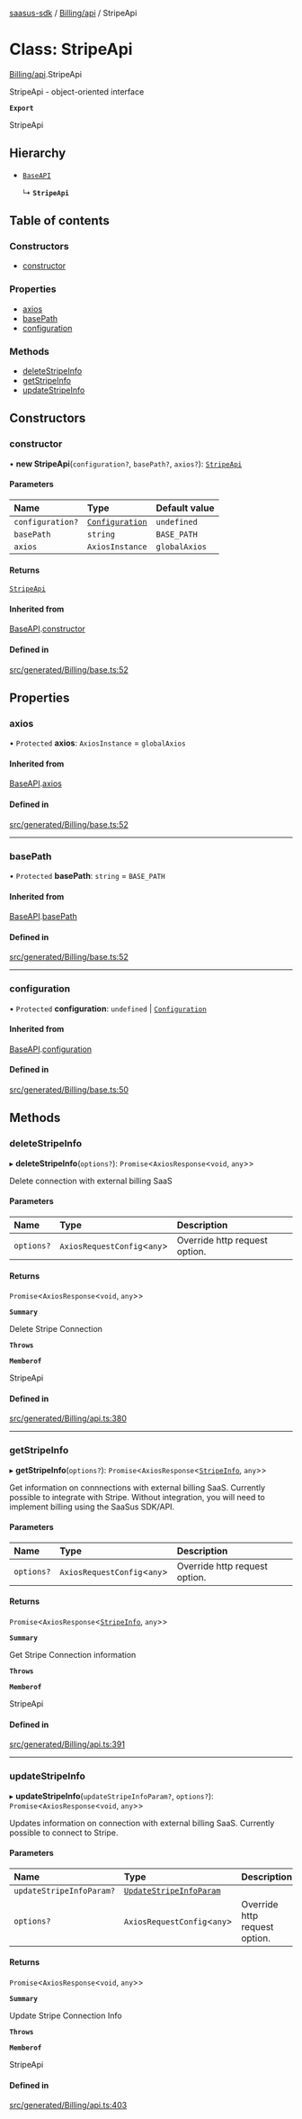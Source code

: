 [saasus-sdk](../README.md) / [Billing/api](../modules/Billing_api.md) / StripeApi

# Class: StripeApi

[Billing/api](../modules/Billing_api.md).StripeApi

StripeApi - object-oriented interface

**`Export`**

StripeApi

## Hierarchy

- [`BaseAPI`](Billing_base.BaseAPI.md)

  ↳ **`StripeApi`**

## Table of contents

### Constructors

- [constructor](Billing_api.StripeApi.md#constructor)

### Properties

- [axios](Billing_api.StripeApi.md#axios)
- [basePath](Billing_api.StripeApi.md#basepath)
- [configuration](Billing_api.StripeApi.md#configuration)

### Methods

- [deleteStripeInfo](Billing_api.StripeApi.md#deletestripeinfo)
- [getStripeInfo](Billing_api.StripeApi.md#getstripeinfo)
- [updateStripeInfo](Billing_api.StripeApi.md#updatestripeinfo)

## Constructors

### constructor

• **new StripeApi**(`configuration?`, `basePath?`, `axios?`): [`StripeApi`](Billing_api.StripeApi.md)

#### Parameters

| Name | Type | Default value |
| :------ | :------ | :------ |
| `configuration?` | [`Configuration`](Billing_configuration.Configuration.md) | `undefined` |
| `basePath` | `string` | `BASE_PATH` |
| `axios` | `AxiosInstance` | `globalAxios` |

#### Returns

[`StripeApi`](Billing_api.StripeApi.md)

#### Inherited from

[BaseAPI](Billing_base.BaseAPI.md).[constructor](Billing_base.BaseAPI.md#constructor)

#### Defined in

[src/generated/Billing/base.ts:52](https://github.com/saasus-platform/saasus-sdk-javascript/blob/c6c266c/src/generated/Billing/base.ts#L52)

## Properties

### axios

• `Protected` **axios**: `AxiosInstance` = `globalAxios`

#### Inherited from

[BaseAPI](Billing_base.BaseAPI.md).[axios](Billing_base.BaseAPI.md#axios)

#### Defined in

[src/generated/Billing/base.ts:52](https://github.com/saasus-platform/saasus-sdk-javascript/blob/c6c266c/src/generated/Billing/base.ts#L52)

___

### basePath

• `Protected` **basePath**: `string` = `BASE_PATH`

#### Inherited from

[BaseAPI](Billing_base.BaseAPI.md).[basePath](Billing_base.BaseAPI.md#basepath)

#### Defined in

[src/generated/Billing/base.ts:52](https://github.com/saasus-platform/saasus-sdk-javascript/blob/c6c266c/src/generated/Billing/base.ts#L52)

___

### configuration

• `Protected` **configuration**: `undefined` \| [`Configuration`](Billing_configuration.Configuration.md)

#### Inherited from

[BaseAPI](Billing_base.BaseAPI.md).[configuration](Billing_base.BaseAPI.md#configuration)

#### Defined in

[src/generated/Billing/base.ts:50](https://github.com/saasus-platform/saasus-sdk-javascript/blob/c6c266c/src/generated/Billing/base.ts#L50)

## Methods

### deleteStripeInfo

▸ **deleteStripeInfo**(`options?`): `Promise`\<`AxiosResponse`\<`void`, `any`\>\>

Delete connection with external billing SaaS

#### Parameters

| Name | Type | Description |
| :------ | :------ | :------ |
| `options?` | `AxiosRequestConfig`\<`any`\> | Override http request option. |

#### Returns

`Promise`\<`AxiosResponse`\<`void`, `any`\>\>

**`Summary`**

Delete Stripe Connection

**`Throws`**

**`Memberof`**

StripeApi

#### Defined in

[src/generated/Billing/api.ts:380](https://github.com/saasus-platform/saasus-sdk-javascript/blob/c6c266c/src/generated/Billing/api.ts#L380)

___

### getStripeInfo

▸ **getStripeInfo**(`options?`): `Promise`\<`AxiosResponse`\<[`StripeInfo`](../interfaces/Billing_api.StripeInfo.md), `any`\>\>

Get information on connnections with external billing SaaS. Currently possible to integrate with Stripe. Without integration, you will need to implement billing using the SaaSus SDK/API.

#### Parameters

| Name | Type | Description |
| :------ | :------ | :------ |
| `options?` | `AxiosRequestConfig`\<`any`\> | Override http request option. |

#### Returns

`Promise`\<`AxiosResponse`\<[`StripeInfo`](../interfaces/Billing_api.StripeInfo.md), `any`\>\>

**`Summary`**

Get Stripe Connection information

**`Throws`**

**`Memberof`**

StripeApi

#### Defined in

[src/generated/Billing/api.ts:391](https://github.com/saasus-platform/saasus-sdk-javascript/blob/c6c266c/src/generated/Billing/api.ts#L391)

___

### updateStripeInfo

▸ **updateStripeInfo**(`updateStripeInfoParam?`, `options?`): `Promise`\<`AxiosResponse`\<`void`, `any`\>\>

Updates information on connection with external billing SaaS. Currently possible to connect to Stripe.

#### Parameters

| Name | Type | Description |
| :------ | :------ | :------ |
| `updateStripeInfoParam?` | [`UpdateStripeInfoParam`](../interfaces/Billing_api.UpdateStripeInfoParam.md) |  |
| `options?` | `AxiosRequestConfig`\<`any`\> | Override http request option. |

#### Returns

`Promise`\<`AxiosResponse`\<`void`, `any`\>\>

**`Summary`**

Update Stripe Connection Info

**`Throws`**

**`Memberof`**

StripeApi

#### Defined in

[src/generated/Billing/api.ts:403](https://github.com/saasus-platform/saasus-sdk-javascript/blob/c6c266c/src/generated/Billing/api.ts#L403)

